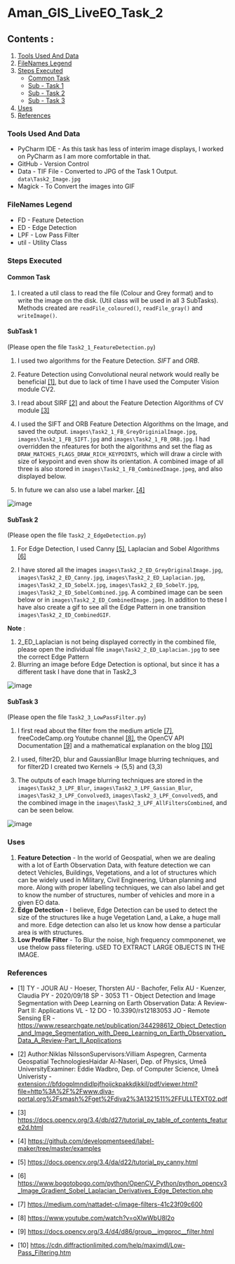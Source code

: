 # Aman_GIS_LiveEO_Task_2

## Contents :
1. [Tools Used And Data](#tools-used-and-data)
2. [FileNames Legend](#filenames-legend)
3. [Steps Executed](#steps-executed)
   * [Common Task](#common-task)
   * [Sub - Task 1](#subtask-1)
   * [Sub - Task 2](#subtask-2)
   * [Sub - Task 3](#subtask-3)
4. [Uses](#uses)
5. [References](#references)



### Tools Used And Data
* PyCharm IDE - As this task has less of interim image displays, I worked on PyCharm as I am more comfortable in that. 
* GitHub - Version Control
* Data - TIF File - Converted to JPG of the Task 1 Output. `data\Task2_Image.jpg`
* Magick - To Convert the images into GIF

### FileNames Legend 

* FD  - Feature Detection
* ED  - Edge Detection
* LPF - Low Pass Filter
* util - Utility Class

### Steps Executed

#### Common Task 
1. I created a util class to read the file (Colour and Grey format) and to write the image on the disk. (Util class will be used in all 3 SubTasks). Methods created are `readFile_coloured()`, `readFile_gray()` and `writeImage()`. 


#### SubTask 1
(Please open the file `Task2_1_FeatureDetection.py`)

1. I used two algorithms for the Feature Detection. *SIFT* and *ORB*. 

2. Feature Detection using Convolutional neural network would really be beneficial [[1]](#1), but due to lack of time I have used the Computer Vision module CV2. 

3. I read about SIRF [[2]](#2) and about the Feature Detection Algorithms of CV module [[3]](#3)

4. I used the SIFT and ORB Feature Detection Algorithms on the Image, and saved the output. `images\Task2_1_FB_GreyOriginialImage.jpg`, `images\Task2_1_FB_SIFT.jpg` and `images\Task2_1_FB_ORB.jpg`. I had overridden the nfeatures for both the algorithms and set the flag as `DRAW_MATCHES_FLAGS_DRAW_RICH_KEYPOINTS`, which will draw a circle with size of keypoint and even show its orientation. A combined image of all three is also stored in `images\Task2_1_FB_CombinedImage.jpeg`, and also displayed below. 

5. In future we can also use a label marker. [[4]](#4)

![image](https://user-images.githubusercontent.com/75158219/126021598-1c5bc4b5-ba32-415c-b91e-bf0ba49f45c3.png)




#### SubTask 2 
(Please open the file `Task2_2_EdgeDetection.py`)

1. For Edge Detection, I used Canny [[5]](#5), Laplacian and Sobel Algorithms [[6]](#6)

2. I have stored all the images `images\Task2_2_ED_GreyOriginalImage.jpg`, `images\Task2_2_ED_Canny.jpg`, `images\Task2_2_ED_Laplacian.jpg`, `images\Task2_2_ED_SobelX.jpg`, `images\Task2_2_ED_SobelY.jpg`, `images\Task2_2_ED_SobelCombined.jpg`. A combined image can be seen below or in `images\Task2_2_ED_CombinedImage.jpeg`. In addition to these I have also create a gif to see all the Edge Pattern in one transition `images\Task2_2_ED_CombinedGIF`. 

**Note** : 
1) 2_ED_Laplacian is not being displayed correctly in the combined file, please open the individual file `image\Task2_2_ED_Laplacian.jpg` to see the correct Edge Pattern
2) Blurring an image before Edge Detection is optional, but since it has a different task I have done that in Task2_3

![image](https://user-images.githubusercontent.com/75158219/126022062-3118ac3c-73d4-4b4d-b4ff-54ecc9e37c18.png)




#### SubTask 3 
(Please open the file `Task2_3_LowPassFilter.py`)
1. I first read about the filter from the medium article [[7]](#7), freeCodeCamp.org Youtube channel [[8]](#8), the OpenCV API Documentation [[9]](#9) and a mathematical explanation on the blog [[10]](#10)
2. I used, filter2D, blur and GaussianBlur Image blurring techniques, and for filter2D I created two Kernels -> (5,5) and (3,3)

3. The outputs of each Image blurring techniques are stored in the `images\Task2_3_LPF_Blur`, `images\Task2_3_LPF_Gassian_Blur`, `images\Task2_3_LPF_Convolved3`, `images\Task2_3_LPF_Convolved5`, and the combined image in the `images\Task2_3_LPF_AllFiltersCombined`, and can be seen below. 

![image](https://user-images.githubusercontent.com/75158219/126036302-88fbcf59-204d-4732-8baa-0a01e44f8487.png)




 

### Uses
1. **Feature Detection** - In the world of Geospatial, when we are dealing with a lot of Earth Observation Data, with feature detection we can detect Vehicles, Buildings, Vegetations, and a lot of structures which can be widely used in Military, Civil Engineering, Urban planning and more. Along with proper labelling techniques, we can also label and get to know the number of structures, number of vehicles and more in a given EO data. 
2. **Edge Detection** -  I believe, Edge Detection can be used to detect the size of the structures like a huge Vegetation Land, a Lake, a huge mall and more. Edge detection can also let us know how dense a particular area is with structures. 
3. **Low Profile Filter** - To Blur the noise, high frequency commponenet, we use thelow pass filetering. uSED TO EXTRACT LARGE OBJECTS IN THE IMAGE. 


### References 
* <a id="1">[1]</a> TY  - JOUR
AU  - Hoeser, Thorsten
AU  - Bachofer, Felix
AU  - Kuenzer, Claudia
PY  - 2020/09/18
SP  - 3053
T1  - Object Detection and Image Segmentation with Deep Learning on Earth Observation Data: A Review-Part II: Applications
VL  - 12
DO  - 10.3390/rs12183053
JO  - Remote Sensing
ER  - 
https://www.researchgate.net/publication/344298612_Object_Detection_and_Image_Segmentation_with_Deep_Learning_on_Earth_Observation_Data_A_Review-Part_II_Applications

* <a id="2">[2]</a>
Author:Niklas NilssonSupervisors:Villiam Aspegren, Carmenta Geospatial TechnologiesHaidar Al-Naseri, Dep. of Physics, Umeå UniversityExaminer: Eddie Wadbro, Dep. of Computer Science, Umeå Univeristy - 
[extension://bfdogplmndidlpjfhoijckpakkdjkkil/pdf/viewer.html?file=http%3A%2F%2Fwww.diva-portal.org%2Fsmash%2Fget%2Fdiva2%3A1321511%2FFULLTEXT02.pdf](extension://bfdogplmndidlpjfhoijckpakkdjkkil/pdf/viewer.html?file=http%3A%2F%2Fwww.diva-portal.org%2Fsmash%2Fget%2Fdiva2%3A1321511%2FFULLTEXT02.pdf)

* <a id="3">[3]</a>
https://docs.opencv.org/3.4/db/d27/tutorial_py_table_of_contents_feature2d.html


* <a id="4">[4]</a>
 https://github.com/developmentseed/label-maker/tree/master/examples

* <a id="5">[5]</a>
https://docs.opencv.org/3.4/da/d22/tutorial_py_canny.html

* <a id="6">[6]</a> https://www.bogotobogo.com/python/OpenCV_Python/python_opencv3_Image_Gradient_Sobel_Laplacian_Derivatives_Edge_Detection.php

* <a id="7">[7]</a> https://medium.com/nattadet-c/image-filters-41c23f09c600

* <a id="8">[8]</a> https://www.youtube.com/watch?v=oXlwWbU8l2o

* <a id="9">[9]</a> https://docs.opencv.org/3.4/d4/d86/group__imgproc__filter.html

* <a id="10">[10]</a> https://cdn.diffractionlimited.com/help/maximdl/Low-Pass_Filtering.htm




